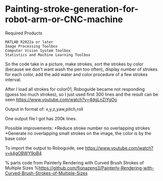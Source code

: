 # Painting-stroke-generation-for-robot-arm-or-CNC-machine

Required Products

    MATLAB R2022a or later
    Image Processing Toolbox
    Computer Vision System Toolbox
    Statistics and Machine Learning Toolbox
 


So the code take in a picture, make strokes, sort the strokes by color (because we don't want wash the pen too often), display number of strokes for each color, add the add water and color procedure of a few strokes interval. 

After I load all strokes for color01, Roboguide became not responding (guess too much strokes), so I just used first 300 lines and the result can be seen
https://www.youtube.com/watch?v=4dgLnZiYgOo

Output in format of: x,y,z,yaw,pitch,roll

One output file I got has 200k lines.

Possible improvements:
*Reduce stroke number no overlapping strokes
*Generate no overlapping small strokes on the image, the color is by the base color

To import the output to Roboguide, see
https://www.youtube.com/watch?v=k4gOBWY9oB4

% parts code from Painterly Rendering with Curved Brush Strokes of Multiple Sizes
%https://github.com/fionazeng3/Painterly-Rendering-with-Curved-Brush-Strokes-of-Multiple-Sizes

